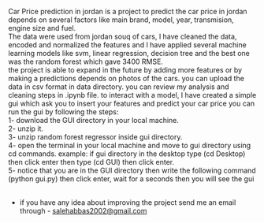 Car Price prediction in jordan is a project to predict the car price in jordan depends on several factors like main brand, model, year, transmision, engine size and fuel.<br>
The data were used from jordan souq of cars, I have cleaned the data, encoded and normalized the features and  I have applied several machine learning models like svm, linear regression, decision tree
and the best one was the random forest which gave 3400 RMSE.<br> the project is able to expand in the future by adding more features or by making a predictions depends on photos of the cars.
you can upload the data in csv format in data directory.
you can review my analysis and cleaning steps in .ipynb file.
to  interact with a model, I have created a simple gui which ask you to insert your features and predict your car price you can run the gui by following the steps:<br>
1- download the GUI directory in your local machine.<br>
2- unzip it.<br>
3- unzip random forest regressor inside gui directory.<br>
4- open the terminal in your local machine and move to gui directory using cd commands. example: if gui directory in the desktop type (cd Desktop) then click enter then type (cd GUI) then click enter.<br>
5- notice that you are in the GUI directory then write the following command (python gui.py) then click enter, wait for a seconds then you will see the gui<br>
<br>
- if you have any idea about improving the project send me an email through - salehabbas2002@gmail.com
